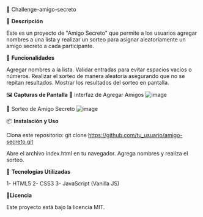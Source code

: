 🎁 Challenge-amigo-secreto

📌 **Descripción**

Este es un proyecto de "Amigo Secreto" que permite a los usuarios agregar nombres a una lista y realizar un sorteo para asignar aleatoriamente un amigo secreto a cada participante.

🚀 **Funcionalidades**

Agregar nombres a la lista.
Validar entradas para evitar espacios vacíos o números.
Realizar el sorteo de manera aleatoria asegurando que no se repitan resultados.
Mostrar los resultados del sorteo en pantalla.

🖼️ **Capturas de Pantalla**
📍 Interfaz de Agregar Amigos
![image](https://github.com/user-attachments/assets/71f5810f-3bf3-473f-81b7-9423d9a30e70)

🎲 Sorteo de Amigo Secreto
![image](https://github.com/user-attachments/assets/e7ec2822-f108-4a3a-8e3f-5b74a5f23678)

📦 **Instalación y Uso**

Clona este repositorio:
  git clone https://github.com/tu_usuario/amigo-secreto.git

Abre el archivo index.html en tu navegador.
Agrega nombres y realiza el sorteo.

📌 **Tecnologías Utilizadas**

1- HTML5
2- CSS3
3- JavaScript (Vanilla JS)

📄**Licencia**

Este proyecto está bajo la licencia MIT.
